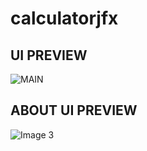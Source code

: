 # calculatorjfx

## UI PREVIEW
![MAIN](https://user-images.githubusercontent.com/20127375/103181166-73d05d80-489e-11eb-9747-c81cd662b0c3.png)

## ABOUT UI PREVIEW
![Image 3](https://user-images.githubusercontent.com/20127375/103181165-72069a00-489e-11eb-81c5-2850aa117c9c.png)
